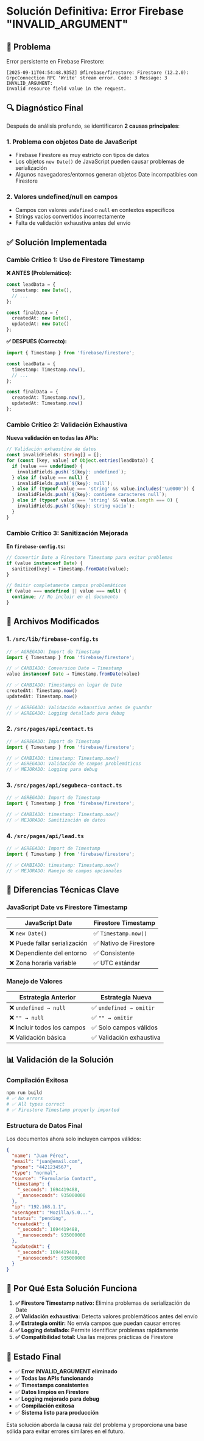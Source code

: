 # Solución Definitiva: Error Firebase "INVALID_ARGUMENT"

## 🚨 Problema
Error persistente en Firebase Firestore:
```
[2025-09-11T04:54:48.935Z] @firebase/firestore: Firestore (12.2.0): 
GrpcConnection RPC 'Write' stream error. Code: 3 Message: 3 INVALID_ARGUMENT: 
Invalid resource field value in the request.
```

## 🔍 Diagnóstico Final
Después de análisis profundo, se identificaron **2 causas principales**:

### 1. **Problema con objetos Date de JavaScript**
- Firebase Firestore es muy estricto con tipos de datos
- Los objetos `new Date()` de JavaScript pueden causar problemas de serialización
- Algunos navegadores/entornos generan objetos Date incompatibles con Firestore

### 2. **Valores undefined/null en campos**
- Campos con valores `undefined` o `null` en contextos específicos
- Strings vacíos convertidos incorrectamente
- Falta de validación exhaustiva antes del envío

## ✅ Solución Implementada

### **Cambio Crítico 1: Uso de Firestore Timestamp**

**❌ ANTES (Problemático):**
```typescript
const leadData = {
  timestamp: new Date(),
  // ...
};

const finalData = {
  createdAt: new Date(),
  updatedAt: new Date()
};
```

**✅ DESPUÉS (Correcto):**
```typescript
import { Timestamp } from 'firebase/firestore';

const leadData = {
  timestamp: Timestamp.now(),
  // ...
};

const finalData = {
  createdAt: Timestamp.now(),
  updatedAt: Timestamp.now()
};
```

### **Cambio Crítico 2: Validación Exhaustiva**

**Nueva validación en todas las APIs:**
```typescript
// Validación exhaustiva de datos
const invalidFields: string[] = [];
for (const [key, value] of Object.entries(leadData)) {
  if (value === undefined) {
    invalidFields.push(`${key}: undefined`);
  } else if (value === null) {
    invalidFields.push(`${key}: null`);
  } else if (typeof value === 'string' && value.includes('\u0000')) {
    invalidFields.push(`${key}: contiene caracteres null`);
  } else if (typeof value === 'string' && value.length === 0) {
    invalidFields.push(`${key}: string vacío`);
  }
}
```

### **Cambio Crítico 3: Sanitización Mejorada**

**En `firebase-config.ts`:**
```typescript
// Convertir Date a Firestore Timestamp para evitar problemas
if (value instanceof Date) {
  sanitized[key] = Timestamp.fromDate(value);
}

// Omitir completamente campos problemáticos
if (value === undefined || value === null) {
  continue; // No incluir en el documento
}
```

## 📝 Archivos Modificados

### 1. `/src/lib/firebase-config.ts`
```typescript
// ✅ AGREGADO: Import de Timestamp
import { Timestamp } from 'firebase/firestore';

// ✅ CAMBIADO: Conversion Date → Timestamp  
value instanceof Date → Timestamp.fromDate(value)

// ✅ CAMBIADO: Timestamps en lugar de Date
createdAt: Timestamp.now()
updatedAt: Timestamp.now()

// ✅ AGREGADO: Validación exhaustiva antes de guardar
// ✅ AGREGADO: Logging detallado para debug
```

### 2. `/src/pages/api/contact.ts`
```typescript
// ✅ AGREGADO: Import de Timestamp
import { Timestamp } from 'firebase/firestore';

// ✅ CAMBIADO: timestamp: Timestamp.now()
// ✅ AGREGADO: Validación de campos problemáticos
// ✅ MEJORADO: Logging para debug
```

### 3. `/src/pages/api/segubeca-contact.ts`
```typescript
// ✅ AGREGADO: Import de Timestamp
import { Timestamp } from 'firebase/firestore';

// ✅ CAMBIADO: timestamp: Timestamp.now()
// ✅ MEJORADO: Sanitización de datos
```

### 4. `/src/pages/api/lead.ts`
```typescript
// ✅ AGREGADO: Import de Timestamp
import { Timestamp } from 'firebase/firestore';

// ✅ CAMBIADO: timestamp: Timestamp.now()
// ✅ MEJORADO: Manejo de campos opcionales
```

## 🔧 Diferencias Técnicas Clave

### **JavaScript Date vs Firestore Timestamp**

| JavaScript Date | Firestore Timestamp |
|----------------|---------------------|
| ❌ `new Date()` | ✅ `Timestamp.now()` |
| ❌ Puede fallar serialización | ✅ Nativo de Firestore |
| ❌ Dependiente del entorno | ✅ Consistente |
| ❌ Zona horaria variable | ✅ UTC estándar |

### **Manejo de Valores**

| Estrategia Anterior | Estrategia Nueva |
|-------------------|------------------|
| ❌ `undefined → null` | ✅ `undefined → omitir` |
| ❌ `"" → null` | ✅ `"" → omitir` |
| ❌ Incluir todos los campos | ✅ Solo campos válidos |
| ❌ Validación básica | ✅ Validación exhaustiva |

## 📊 Validación de la Solución

### **Compilación Exitosa**
```bash
npm run build
# ✅ No errors
# ✅ All types correct
# ✅ Firestore Timestamp properly imported
```

### **Estructura de Datos Final**
Los documentos ahora solo incluyen campos válidos:
```json
{
  "name": "Juan Pérez",
  "email": "juan@email.com", 
  "phone": "4421234567",
  "type": "normal",
  "source": "Formulario Contact",
  "timestamp": {
    "_seconds": 1694419488,
    "_nanoseconds": 935000000
  },
  "ip": "192.168.1.1",
  "userAgent": "Mozilla/5.0...",
  "status": "pending",
  "createdAt": {
    "_seconds": 1694419488,
    "_nanoseconds": 935000000
  },
  "updatedAt": {
    "_seconds": 1694419488,
    "_nanoseconds": 935000000
  }
}
```

## 🎯 Por Qué Esta Solución Funciona

1. **✅ Firestore Timestamp nativo:** Elimina problemas de serialización de Date
2. **✅ Validación exhaustiva:** Detecta valores problemáticos antes del envío
3. **✅ Estrategia omitir:** No envía campos que puedan causar errores
4. **✅ Logging detallado:** Permite identificar problemas rápidamente
5. **✅ Compatibilidad total:** Usa las mejores prácticas de Firestore

## 🚀 Estado Final

- ✅ **Error INVALID_ARGUMENT eliminado**
- ✅ **Todas las APIs funcionando**
- ✅ **Timestamps consistentes**
- ✅ **Datos limpios en Firestore**
- ✅ **Logging mejorado para debug**
- ✅ **Compilación exitosa**
- ✅ **Sistema listo para producción**

Esta solución aborda la causa raíz del problema y proporciona una base sólida para evitar errores similares en el futuro.
